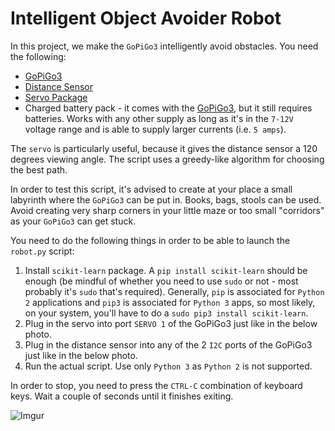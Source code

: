 # Intelligent Object Avoider Robot

In this project, we make the `GoPiGo3` intelligently avoid obstacles. You need the following:
* [GoPiGo3](https://www.dexterindustries.com/shop/gopigo3-robot-base-kit/)
* [Distance Sensor](https://www.dexterindustries.com/shop/distance-sensor/)
* [Servo Package](https://www.dexterindustries.com/shop/servo-package/)
* Charged battery pack - it comes with the [GoPiGo3](https://www.dexterindustries.com/shop/gopigo3-robot-base-kit/), but it still requires batteries. Works with any other supply as long as it's in the `7-12V` voltage range and is able to supply larger currents (i.e. `5 amps`).

The `servo` is particularly useful, because it gives the distance sensor a 120 degrees viewing angle. The script uses a greedy-like algorithm for choosing the best path.

In order to test this script, it's advised to create at your place a small labyrinth where the `GoPiGo3` can be put in. Books, bags, stools can be used. Avoid creating very sharp corners in your little maze or too small "corridors" as your `GoPiGo3` can get stuck.

You need to do the following things in order to be able to launch the `robot.py` script:
1. Install `scikit-learn` package. A `pip install scikit-learn` should be enough (be mindful of whether you need to use `sudo` or not - most probably it's `sudo` that's required).
Generally, `pip` is associated for `Python 2` applications and `pip3` is associated for `Python 3` apps, so most likely, on your system, you'll have to do a `sudo pip3 install scikit-learn`.
2. Plug in the servo into port `SERVO 1` of the GoPiGo3 just like in the below photo.
3. Plug in the distance sensor into any of the 2 `I2C` ports of the GoPiGo3 just like in the below photo.
4. Run the actual script. Use only `Python 3` as `Python 2` is not supported.

In order to stop, you need to press the `CTRL-C` combination of keyboard keys. Wait a couple of seconds until it finishes exiting.

![Imgur](http://i.imgur.com/LbuFTMd.jpg)
